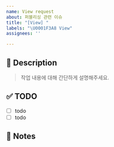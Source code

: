 ```yaml
---
name: View request
about: 퍼블리싱 관련 이슈
title: "[View] "
labels: "\U0001F3A8 View"
assignees: ''

---
```


## 🚀 Description
> 작업 내용에 대해 간단하게 설명해주세요.

## ✅ TODO
- [ ] todo
- [ ] todo

## 📢 Notes
